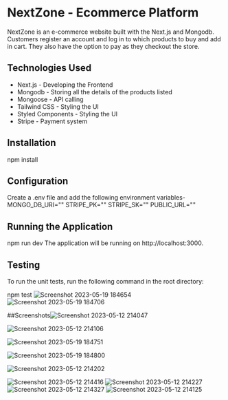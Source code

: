 
# NextZone - Ecommerce Platform

NextZone is an e-commerce website built with the Next.js and Mongodb. Customers register an account and log in to which products to buy and add in cart. They also have the option to pay as they checkout the store. 


## Technologies Used
* Next.js - Developing the Frontend 
* Mongodb - Storing all the details of the products listed
* Mongoose - API calling
* Tailwind CSS - Styling the UI
* Styled Components - Styling the UI
* Stripe - Payment system
## Installation
npm install
## Configuration
Create a .env file and add the following environment variables-
MONGO_DB_URI=""
STRIPE_PK=""
STRIPE_SK=""
PUBLIC_URL=""

## Running the Application
npm run dev
The application will be running on http://localhost:3000.
## Testing
To run the unit tests, run the following command in the root directory:

npm test
![Screenshot 2023-05-19 184654](https://github.com/shokushwaha/ecom-client/assets/109756367/03a823bf-fdf8-45db-9c16-bfde0e9a9dee)
![Screenshot 2023-05-19 184706](https://github.com/shokushwaha/ecom-client/assets/109756367/d1982d10-3a9b-49e0-b760-fccbd0449432)

##Screenshots![Screenshot 2023-05-12 214047](https://github.com/shokushwaha/ecom-client/assets/109756367/80c31c21-72e3-4385-bb4b-118e809b420e)

![Screenshot 2023-05-12 214106](https://github.com/shokushwaha/ecom-client/assets/109756367/e60a0356-e22f-456c-94b5-103bfa64720d)

![Screenshot 2023-05-19 184751](https://github.com/shokushwaha/ecom-client/assets/109756367/42df1420-0b5a-452a-bc3f-91d7208b9ec9)

![Screenshot 2023-05-19 184800](https://github.com/shokushwaha/ecom-client/assets/109756367/505d79c5-b25a-4ba1-8a9b-0994fb13eddf)

![Screenshot 2023-05-12 214202](https://github.com/shokushwaha/ecom-client/assets/109756367/5bb9521e-e5b9-4975-a86b-1557fa27e3aa)

![Screenshot 2023-05-12 214416](https://github.com/shokushwaha/ecom-client/assets/109756367/fe431167-7b82-4207-95af-8bf49c206fde)
![Screenshot 2023-05-12 214227](https://github.com/shokushwaha/ecom-client/assets/109756367/29426054-66c8-4119-bcfc-cd421cca87ea)
![Screenshot 2023-05-12 214327](https://github.com/shokushwaha/ecom-client/assets/109756367/bfad4322-e79c-4fff-8967-8c69b79cb766)
![Screenshot 2023-05-12 214125](https://github.com/shokushwaha/ecom-client/assets/109756367/6b5d63da-7c3f-41e4-82a9-4608981f1605)
